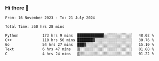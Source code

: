 ### Hi there 👋

<!--
**floyiac/floyiac** is a ✨ _special_ ✨ repository because its `README.md` (this file) appears on your GitHub profile.

Here are some ideas to get you started:

- 🔭 I’m currently working on ...
- 🌱 I’m currently learning ...
- 👯 I’m looking to collaborate on ...
- 🤔 I’m looking for help with ...
- 💬 Ask me about ...
- 📫 How to reach me: ...
- 😄 Pronouns: ...
- ⚡ Fun fact: ...
-->

<!--START_SECTION:waka-->

```txt
From: 16 November 2023 - To: 21 July 2024

Total Time: 360 hrs 28 mins

Python           173 hrs 9 mins  ████████████░░░░░░░░░░░░░   48.02 %
C++              110 hrs 56 mins ███████▓░░░░░░░░░░░░░░░░░   30.76 %
Go               54 hrs 27 mins  ███▓░░░░░░░░░░░░░░░░░░░░░   15.10 %
Text             6 hrs 47 mins   ▒░░░░░░░░░░░░░░░░░░░░░░░░   01.88 %
C                4 hrs 24 mins   ▒░░░░░░░░░░░░░░░░░░░░░░░░   01.22 %
```

<!--END_SECTION:waka-->
